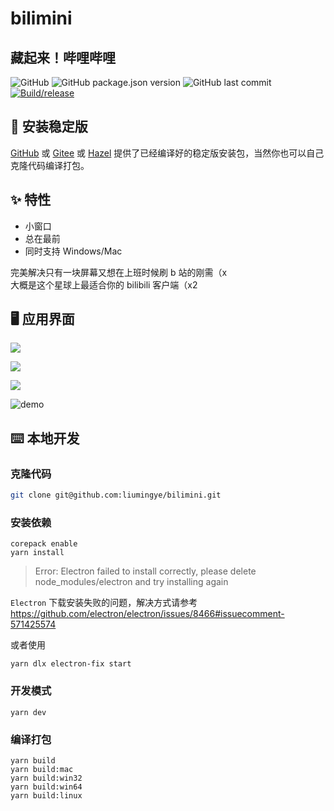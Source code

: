 # bilimini

## 藏起来！哔哩哔哩

![GitHub](https://img.shields.io/github/license/liumingye/bilimini) ![GitHub package.json version](https://img.shields.io/github/package-json/v/liumingye/bilimini) ![GitHub last commit](https://img.shields.io/github/last-commit/liumingye/bilimini) [![Build/release](https://github.com/liumingye/bilimini/actions/workflows/release.yml/badge.svg?branch=main)](https://github.com/liumingye/bilimini/actions/workflows/release.yml)

## 💽 安装稳定版

[GitHub](https://github.com/liumingye/bilimini/releases) 或 [Gitee](https://gitee.com/liumingye/bilimini/releases) 或 [Hazel](https://hazel-liumingye.vercel.app) 提供了已经编译好的稳定版安装包，当然你也可以自己克隆代码编译打包。

## ✨ 特性

- 小窗口
- 总在最前
- 同时支持 Windows/Mac

完美解决只有一块屏幕又想在上班时候刷 b 站的刚需（x  
大概是这个星球上最适合你的 bilibili 客户端（x2

## 🖥 应用界面

![](https://ae01.alicdn.com/kf/H597810126c254b2784ef2b456916de51v.png)

![](https://ae01.alicdn.com/kf/Hff93d36ddde540d393684e2925acb9b2f.png)

![](https://ae01.alicdn.com/kf/H51a0523e4b2e43a3a2876c7e7712aea1E.png)

![demo](https://cdn.jsdelivr.net/gh/chitosai/bilimini/images/demo.gif)

## ⌨️ 本地开发

### 克隆代码

```bash
git clone git@github.com:liumingye/bilimini.git
```

### 安装依赖

```
corepack enable
yarn install
```

> Error: Electron failed to install correctly, please delete node_modules/electron and try installing again

`Electron` 下载安装失败的问题，解决方式请参考 https://github.com/electron/electron/issues/8466#issuecomment-571425574

或者使用

```
yarn dlx electron-fix start
```

### 开发模式

```
yarn dev
```

### 编译打包

```
yarn build
yarn build:mac
yarn build:win32
yarn build:win64
yarn build:linux
```
